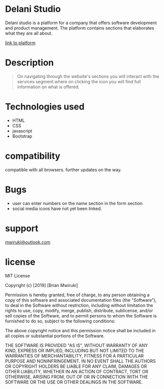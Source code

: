 #  Delani Studio
  Delani studio is a platform for a company that offers software development and product management. The platform contains sections that elaborates what they are all about.

  [link to platform](https://bryan4real.github.io/week3ip/)

# Description
> On navigating through the website's sections you will interact with the services segment where on clicking the icon you will find full information on what is offered.

# Technologies used

  - HTML
  - CSS
  - javascript
  - Bootstrap

# compatibility

  compatible with all browsers.
  further updates on the way.  

# Bugs

  - user can enter numbers on the name section in the form section
  - social media icons have not yet been linked.

# support
mwiruki@outlook.com

# license
MIT License

Copyright (c) [2019] [Brian Mwiruki]

Permission is hereby granted, free of charge, to any person obtaining a copy
of this software and associated documentation files (the "Software"), to deal
in the Software without restriction, including without limitation the rights
to use, copy, modify, merge, publish, distribute, sublicense, and/or sell
copies of the Software, and to permit persons to whom the Software is
furnished to do so, subject to the following conditions:

The above copyright notice and this permission notice shall be included in all
copies or substantial portions of the Software.

THE SOFTWARE IS PROVIDED "AS IS", WITHOUT WARRANTY OF ANY KIND, EXPRESS OR
IMPLIED, INCLUDING BUT NOT LIMITED TO THE WARRANTIES OF MERCHANTABILITY,
FITNESS FOR A PARTICULAR PURPOSE AND NONINFRINGEMENT. IN NO EVENT SHALL THE
AUTHORS OR COPYRIGHT HOLDERS BE LIABLE FOR ANY CLAIM, DAMAGES OR OTHER
LIABILITY, WHETHER IN AN ACTION OF CONTRACT, TORT OR OTHERWISE, ARISING FROM,
OUT OF OR IN CONNECTION WITH THE SOFTWARE OR THE USE OR OTHER DEALINGS IN THE
SOFTWARE.
